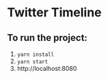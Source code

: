 # Twitter Timeline

## To run the project:
1. `yarn install`
2. `yarn start`
3. http://localhost:8080